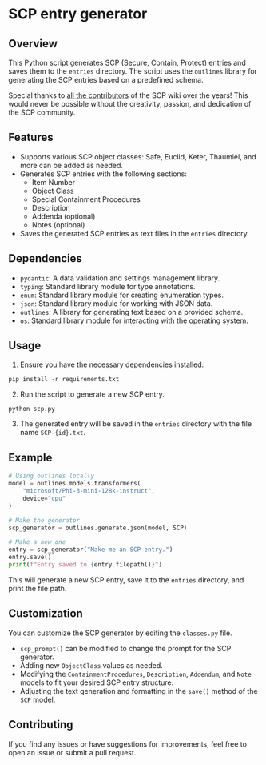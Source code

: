 # SCP entry generator

## Overview
This Python script generates SCP (Secure, Contain, Protect) entries and saves them to the `entries` directory. The script uses the `outlines` library for generating the SCP entries based on a predefined schema.

Special thanks to [all the contributors](https://scp-wiki.wikidot.com/authors-pages) of the SCP wiki over the years! This would never be possible without the creativity, passion, and dedication of the SCP community.

## Features

- Supports various SCP object classes: Safe, Euclid, Keter, Thaumiel, and more can be added as needed.
- Generates SCP entries with the following sections:
  - Item Number
  - Object Class
  - Special Containment Procedures
  - Description
  - Addenda (optional)
  - Notes (optional)
- Saves the generated SCP entries as text files in the `entries` directory.

## Dependencies
- `pydantic`: A data validation and settings management library.
- `typing`: Standard library module for type annotations.
- `enum`: Standard library module for creating enumeration types.
- `json`: Standard library module for working with JSON data.
- `outlines`: A library for generating text based on a provided schema.
- `os`: Standard library module for interacting with the operating system.

## Usage
1. Ensure you have the necessary dependencies installed:
  ```
  pip install -r requirements.txt
  ```

2. Run the script to generate a new SCP entry.
  ```
  python scp.py
  ```

3. The generated entry will be saved in the `entries` directory with the file name `SCP-{id}.txt`.

## Example
```python
# Using outlines locally
model = outlines.models.transformers(
    "microsoft/Phi-3-mini-128k-instruct",
    device="cpu"
)

# Make the generator
scp_generator = outlines.generate.json(model, SCP)

# Make a new one
entry = scp_generator("Make me an SCP entry.")
entry.save()
print(f"Entry saved to {entry.filepath()}")
```

This will generate a new SCP entry, save it to the `entries` directory, and print the file path.

## Customization

You can customize the SCP generator by editing the `classes.py` file.

- `scp_prompt()` can be modified to change the prompt for the SCP generator.
- Adding new `ObjectClass` values as needed.
- Modifying the `ContainmentProcedures`, `Description`, `Addendum`, and `Note` models to fit your desired SCP entry structure.
- Adjusting the text generation and formatting in the `save()` method of the `SCP` model.

## Contributing

If you find any issues or have suggestions for improvements, feel free to open an issue or submit a pull request.
